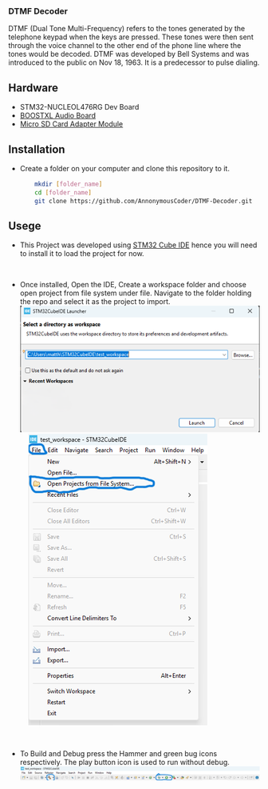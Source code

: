 ### DTMF Decoder 
DTMF (Dual Tone Multi-Frequency) refers to the tones generated by the telephone keypad when the keys are pressed. These tones were then sent through the voice channel to the other end of the phone line where the tones would be decoded. DTMF was developed by Bell Systems and was introduced to the public on Nov 18, 1963. It is a predecessor to pulse dialing.

## Hardware
- STM32-NUCLEOL476RG Dev Board
- [BOOSTXL Audio Board](https://www.ti.com/tool/BOOSTXL-AUDIO "Texas Instruments link")
- [Micro SD Card Adapter Module](https://www.amazon.com/WWZMDiB-Adater-Module-Support-Arduino/dp/B0B779R5TZ "Amazon Link")

## Installation
- Create a folder on your computer and clone this repository to it.
    ```bash
        mkdir [folder_name]
        cd [folder_name]
        git clone https://github.com/AnnonymousCoder/DTMF-Decoder.git
    ```

## Usege
- This Project was developed using [STM32 Cube IDE](https://www.st.com/en/development-tools/stm32cubeide.html#:~:text=Read%20more-,Get%20Software,-Part%20Number "STM32 Cube IDE download site") hence you will need to install it to load the project for now.
<br/>

- Once installed, Open the IDE, Create a workspace folder and choose open project from file system under file. Navigate to the folder holding the repo and select it as the project to import.
![Creating a workspace folder](./Resources/workspace.png "Creating a Workspace")&nbsp;&nbsp;&nbsp;&nbsp;![Importing Project Into STM32 Cube IDE](./Resources/file_menu_btn.png "Importing Project")

<br/>

- To Build and Debug press the Hammer and green bug icons respectively. The play button icon is used to run without debug. 
![Build, Run and Debug](./Resources/buid_debug_run.png "Build, Debug and Run Button Icons")
